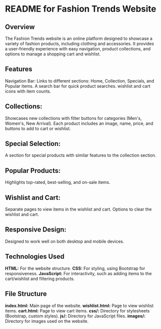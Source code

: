 # README for Fashion Trends Website
## Overview
The Fashion Trends website is an online platform designed to showcase a variety of fashion products, including clothing and accessories. It provides a user-friendly experience with easy navigation, product collections, and options to manage a shopping cart and wishlist.

## Features
Navigation Bar:
Links to different sections: Home, Collection, Specials, and Popular items.
A search bar for quick product searches.
wishlist and cart icons with item counts.

## Collections:
Showcases new collections with filter buttons for categories (Men's, Women's, New Arrival).
Each product includes an image, name, price, and buttons to add to cart or wishlist.

## Special Selection:
A section for special products with similar features to the collection section.

## Popular Products:
Highlights top-rated, best-selling, and on-sale items.

## Wishlist and Cart:
Separate pages to view items in the wishlist and cart.
Options to clear the wishlist and cart.

## Responsive Design:
Designed to work well on both desktop and mobile devices.

## Technologies Used
**HTML:** For the website structure.
**CSS:** For styling, using Bootstrap for responsiveness.
**JavaScript:** For interactivity, such as adding items to the cart/wishlist and filtering products.

## File Structure
**index.html:** Main page of the website.
**wishlist.html:** Page to view wishlist items.
**cart.html:** Page to view cart items.
**css/:** Directory for stylesheets (Bootstrap, custom styles).
**js/:** Directory for JavaScript files.
**images/:** Directory for images used on the website.
